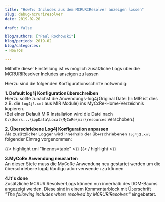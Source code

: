 ```yaml
---
title: "HowTo: Includes aus dem MCRURIResolver anzeigen lassen"  
slug: debug-mcruriresolver
date: 2019-02-20

draft: false

blog/authors: ["Paul Rochowski"]
blog/periods: 2019-02
blog/categories: 
- HowTos

---
```


Mithilfe dieser Einstellung ist es möglich zusätzliche Logs über die MCRURIResolver Includes anzeigen zu lassen

Hierzu sind die folgenden Konfigurationsschritte notwendig:

**1. Default log4j Konfiguration überschreiben**  
Hierzu sollte zunächst die Anwendungs-log4j Original Datei (In MIR ist dies z.B. die <code>log4j2.xml</code> aus MIR Module)
ins MyCoRe-Home-Verzeichnis kopieren.  
(Bei einer Default MIR Installation wird die Datei nach <code>C:\Users...\AppData\Local\MyCoRe\mir\resources</code> verschoben.)


**2. Überschriebene Log4j Konfiguration anpassen**  
Als zusätzlicher Logger wird innerhalb der überschriebenen <code>log4j2.xml</code> folgender Eintrag vorgenommen:

{{< highlight xml "linenos=table" >}}
  <logger name="org.mycore.common.xml.MCRURIResolver" level="debug" />
{{< / highlight >}}
<br />

**3.MyCoRe Anwendung neustarten**  
An dieser Stelle muss die MyCoRe Anwendung neu gestartet werden um die überschriebene log4j Konfiguration verwenden zu können


**4.It's done**  
Zusätzliche MCRURIResolver-Logs können nun innerhalb des DOM-Baums angezeigt werden.
Diese sind in einem Kommentarblock mit Überschrift *"The following includes where resolved by MCRURIResolver:"* eingebettet.

